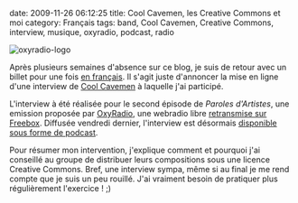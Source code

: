 date: 2009-11-26 06:12:25
title: Cool Cavemen, les Creative Commons et moi
category: Français
tags: band, Cool Cavemen, Creative Commons, interview, musique, oxyradio, podcast, radio

![oxyradio-logo](/uploads/2009/oxyradio-logo.png)

Après plusieurs semaines d'absence sur ce blog, je suis de retour avec un billet pour une fois [en français](http://kevin.deldycke.com/category/francais/). Il s'agit juste d'annoncer la mise en ligne d'une interview de [Cool Cavemen](http://coolcavemen.com) à laquelle j'ai participé.

L'interview à été réalisée pour le second épisode de _Paroles d'Artistes_, une emission proposée par [OxyRadio](http://www.oxyradio.net), une webradio libre [retransmise sur Freebox](http://www.oxyradio.net/news-55.html). Diffusée vendredi dernier, l'interview est désormais [disponible sous forme de podcast](http://www.oxyradio.net/podcast-121.html).

Pour résumer mon intervention, j'explique comment et pourquoi j'ai conseillé au groupe de distribuer leurs compositions sous une licence Creative Commons. Bref, une interview sympa, même si au final je me rend compte que je suis un peu rouillé. J'ai vraiment besoin de pratiquer plus régulièrement l'exercice ! ;)
